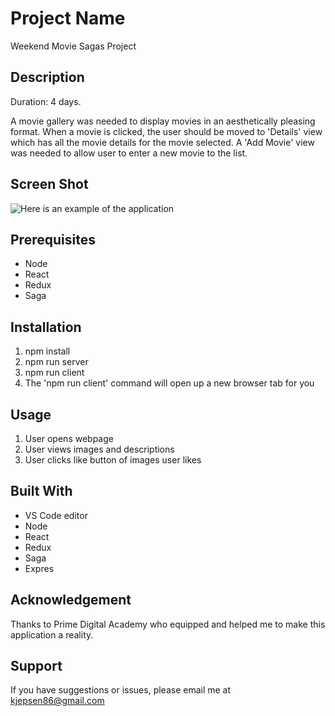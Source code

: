# Project Name
Weekend Movie Sagas Project

## Description
Duration: 4 days.

A movie gallery was needed to display movies in an aesthetically pleasing format. When a movie is clicked, the user should be moved to 'Details' view which has all the movie details for the movie selected. A 'Add Movie' view was needed to allow user to enter a new movie to the list. 

## Screen Shot
![Here is an example of the application]('public/images/screenshot.png')

## Prerequisites
- Node
- React
- Redux
- Saga

## Installation
 1. npm install
 2. npm run server
 3. npm run client
 4. The 'npm run client' command will open up a new browser tab for you

 ## Usage
 1. User opens webpage
 2. User views images and descriptions
 3. User clicks like button of images user likes

 ## Built With
 - VS Code editor
 - Node
 - React
 - Redux
 - Saga
 - Expres

 ## Acknowledgement
Thanks to Prime Digital Academy who equipped and helped me to make this application a reality.

## Support
If you have suggestions or issues, please email me at kjepsen86@gmail.com